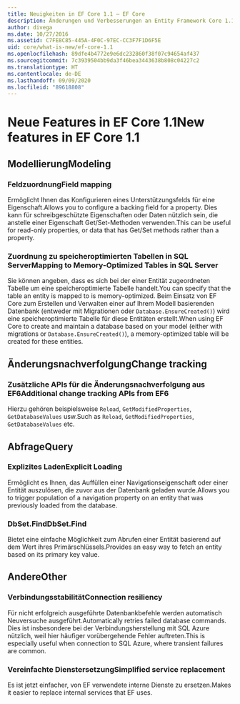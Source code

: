 ```yaml
---
title: Neuigkeiten in EF Core 1.1 – EF Core
description: Änderungen und Verbesserungen an Entity Framework Core 1.1
author: divega
ms.date: 10/27/2016
ms.assetid: C7FE8C85-445A-4F0C-97EC-CC3F7F1D6F5E
uid: core/what-is-new/ef-core-1.1
ms.openlocfilehash: 89dfe4b4772e9e6dc232860f38f07c94654af437
ms.sourcegitcommit: 7c3939504bb9da3f46bea3443638b808c04227c2
ms.translationtype: HT
ms.contentlocale: de-DE
ms.lasthandoff: 09/09/2020
ms.locfileid: "89618808"
---
```

# <a name="new-features-in-ef-core-11"></a><span data-ttu-id="106b0-103">Neue Features in EF Core 1.1</span><span class="sxs-lookup"><span data-stu-id="106b0-103">New features in EF Core 1.1</span></span>

## <a name="modeling"></a><span data-ttu-id="106b0-104">Modellierung</span><span class="sxs-lookup"><span data-stu-id="106b0-104">Modeling</span></span>

### <a name="field-mapping"></a><span data-ttu-id="106b0-105">Feldzuordnung</span><span class="sxs-lookup"><span data-stu-id="106b0-105">Field mapping</span></span>

<span data-ttu-id="106b0-106">Ermöglicht Ihnen das Konfigurieren eines Unterstützungsfelds für eine Eigenschaft.</span><span class="sxs-lookup"><span data-stu-id="106b0-106">Allows you to configure a backing field for a property.</span></span> <span data-ttu-id="106b0-107">Dies kann für schreibgeschützte Eigenschaften oder Daten nützlich sein, die anstelle einer Eigenschaft Get/Set-Methoden verwenden.</span><span class="sxs-lookup"><span data-stu-id="106b0-107">This can be useful for read-only properties, or data that has Get/Set methods rather than a property.</span></span>

### <a name="mapping-to-memory-optimized-tables-in-sql-server"></a><span data-ttu-id="106b0-108">Zuordnung zu speicheroptimierten Tabellen in SQL Server</span><span class="sxs-lookup"><span data-stu-id="106b0-108">Mapping to Memory-Optimized Tables in SQL Server</span></span>

<span data-ttu-id="106b0-109">Sie können angeben, dass es sich bei der einer Entität zugeordneten Tabelle um eine speicheroptimierte Tabelle handelt.</span><span class="sxs-lookup"><span data-stu-id="106b0-109">You can specify that the table an entity is mapped to is memory-optimized.</span></span> <span data-ttu-id="106b0-110">Beim Einsatz von EF Core zum Erstellen und Verwalten einer auf Ihrem Modell basierenden Datenbank (entweder mit Migrationen oder `Database.EnsureCreated()`) wird eine speicheroptimierte Tabelle für diese Entitäten erstellt.</span><span class="sxs-lookup"><span data-stu-id="106b0-110">When using EF Core to create and maintain a database based on your model (either with migrations or `Database.EnsureCreated()`), a memory-optimized table will be created for these entities.</span></span>

## <a name="change-tracking"></a><span data-ttu-id="106b0-111">Änderungsnachverfolgung</span><span class="sxs-lookup"><span data-stu-id="106b0-111">Change tracking</span></span>

### <a name="additional-change-tracking-apis-from-ef6"></a><span data-ttu-id="106b0-112">Zusätzliche APIs für die Änderungsnachverfolgung aus EF6</span><span class="sxs-lookup"><span data-stu-id="106b0-112">Additional change tracking APIs from EF6</span></span>

<span data-ttu-id="106b0-113">Hierzu gehören beispielsweise `Reload`, `GetModifiedProperties`, `GetDatabaseValues` usw.</span><span class="sxs-lookup"><span data-stu-id="106b0-113">Such as `Reload`, `GetModifiedProperties`, `GetDatabaseValues` etc.</span></span>

## <a name="query"></a><span data-ttu-id="106b0-114">Abfrage</span><span class="sxs-lookup"><span data-stu-id="106b0-114">Query</span></span>

### <a name="explicit-loading"></a><span data-ttu-id="106b0-115">Explizites Laden</span><span class="sxs-lookup"><span data-stu-id="106b0-115">Explicit Loading</span></span>

<span data-ttu-id="106b0-116">Ermöglicht es Ihnen, das Auffüllen einer Navigationseigenschaft oder einer Entität auszulösen, die zuvor aus der Datenbank geladen wurde.</span><span class="sxs-lookup"><span data-stu-id="106b0-116">Allows you to trigger population of a navigation property on an entity that was previously loaded from the database.</span></span>

### <a name="dbsetfind"></a><span data-ttu-id="106b0-117">DbSet.Find</span><span class="sxs-lookup"><span data-stu-id="106b0-117">DbSet.Find</span></span>

<span data-ttu-id="106b0-118">Bietet eine einfache Möglichkeit zum Abrufen einer Entität basierend auf dem Wert ihres Primärschlüssels.</span><span class="sxs-lookup"><span data-stu-id="106b0-118">Provides an easy way to fetch an entity based on its primary key value.</span></span>

## <a name="other"></a><span data-ttu-id="106b0-119">Andere</span><span class="sxs-lookup"><span data-stu-id="106b0-119">Other</span></span>

### <a name="connection-resiliency"></a><span data-ttu-id="106b0-120">Verbindungsstabilität</span><span class="sxs-lookup"><span data-stu-id="106b0-120">Connection resiliency</span></span>

<span data-ttu-id="106b0-121">Für nicht erfolgreich ausgeführte Datenbankbefehle werden automatisch Neuversuche ausgeführt.</span><span class="sxs-lookup"><span data-stu-id="106b0-121">Automatically retries failed database commands.</span></span> <span data-ttu-id="106b0-122">Dies ist insbesondere bei der Verbindungsherstellung mit SQL Azure nützlich, weil hier häufiger vorübergehende Fehler auftreten.</span><span class="sxs-lookup"><span data-stu-id="106b0-122">This is especially useful when connection to SQL Azure, where transient failures are common.</span></span>

### <a name="simplified-service-replacement"></a><span data-ttu-id="106b0-123">Vereinfachte Dienstersetzung</span><span class="sxs-lookup"><span data-stu-id="106b0-123">Simplified service replacement</span></span>

<span data-ttu-id="106b0-124">Es ist jetzt einfacher, von EF verwendete interne Dienste zu ersetzen.</span><span class="sxs-lookup"><span data-stu-id="106b0-124">Makes it easier to replace internal services that EF uses.</span></span>
